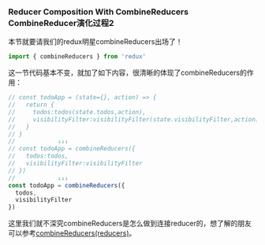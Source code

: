 ### Reducer Composition With CombineReducers  CombineReducer演化过程2
本节就要请我们的redux明星combineReducers出场了！
```js
import { combineReducers } from 'redux' 
```
这一节代码基本不变，就加了如下内容，很清晰的体现了combineReducers的作用：
```js
// const todoApp = (state={}, action) => {
//   return {
//     todos:todos(state.todos,action),
//     visibilityFilter:visibilityFilter(state.visibilityFilter,action)
//   }
// }         
//            ↓↓↓
// const todoApp = combineReducers({
//   todos:todos,
//   visibilityFilter:visibilityFilter
// })
//            ↓↓↓
const todoApp = combineReducers({
  todos,
  visibilityFilter
})
```
这里我们就不深究combineReducers是怎么做到连接reducer的，想了解的朋友可以参考[combineReducers(reducers)](http://redux.js.org/docs/api/combineReducers.html)。